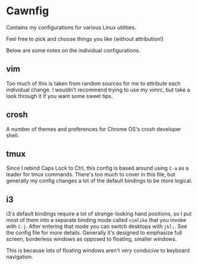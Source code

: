 Cawnfig
=======

Contains my configurations for various Linux utilities.

Feel free to pick and choose things you like (without attribution!)

Below are some notes on the individual configurations.

## vim
Too much of this is taken from random sources for me to attribute each
individual change. I wouldn't recommend trying to use my vimrc, but
take a look through it if you want some sweet tips.

## crosh

A number of themes and preferences for Chrome OS's crosh developer shell.

## tmux

Since I rebind Caps Lock to Ctrl, this config is based around using `C-a` 
as a leader for tmux commands. There's too much to cover in this file, but
generally my config changes a lot of the default bindings to be more logical.

## i3

i3's default bindings require a lot of strange-looking hand positions, so I
put most of them into a separate binding mode called `vimlike` that you invoke
with `C-j`. After entering that mode you can switch desktops with `jkl;`. See
the config file for more details. Generally it's designed to emphasize full
screen, borderless windows as opposed to floating, smaller windows.

This is because lots of floating windows aren't very conducive to keyboard
navigation.
